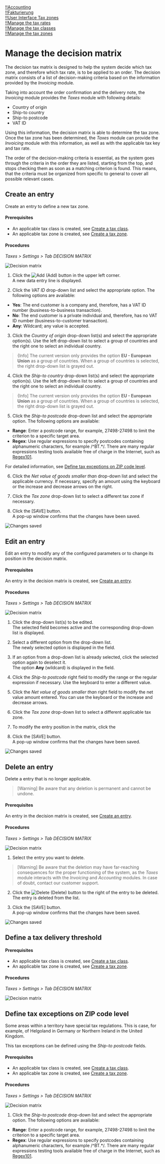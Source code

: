 [!!Accounting](RetailSuiteAccounting)  
[!!Fakturierung](RetailSuiteFaktBase)  
[!!User Interface Tax zones](../UserInterface/XX_DecisionMatrix.md)  
[!!Manage the tax rates](../Integration/01_ManageTaxRates.md)  
[!!Manage the tax classes](../Integration/01_ManageTaxClasses.md)  
[!!Manage the tax zones](../Integration/01_ManageTaxZones.md)  


# Manage the decision matrix

The decision tax matrix is designed to help the system decide which tax zone, and therefore which tax rate, is to be applied to an order. The decision matrix consists of a list of decision-making criteria based on the information provided by the *Invoicing* module.

Taking into account the order confirmation and the delivery note, the *Invoicing* module provides the *Taxes* module with following details:

- Country of origin
- Ship-to country
- Ship-to postcode
- VAT ID

Using this information, the decision matrix is able to determine the tax zone. Once the tax zone has been determined, the *Taxes* module can provide the *Invoicing* module with this information, as well as with the applicable tax key and tax rate.  

The order of the decision-making criteria is essential, as the system goes through the criteria in the order they are listed, starting from the top, and stops checking them as soon as a matching criterion is found. This means, that the criteria must be organized from specific to general to cover all possible relevant cases.


## Create an entry

Create an entry to define a new tax zone.

#### Prerequisites  

- An applicable tax class is created, see [Create a tax class](../Integration/02_ManageTaxClasses.md#create-a-tax-class).
- An applicable tax zone is created, see [Create a tax zone](../Integration/02_ManageTaxZones.md#create-a-tax-zone).

#### Procedures

*Taxes > Settings > Tab DECISION MATRIX*

![Decision matrix](../../Assets/Screenshots/Taxes/Settings/DecisionMatrix/DecisionMatrix.png "[Decision matrix]")

1. Click the ![Add](../../Assets/Icons/Plus01.png "[Add]") (Add) button in the upper left corner.   
  A new data entry line is displayed.

2. Click the *VAT ID* drop-down list and select the appropriate option. The following options are available:

  - **Yes**: The end customer is a company and, therefore, has a VAT ID number (business-to-business transaction).
  - **No**: The end customer is a private individual and, therefore, has no VAT ID number (business-to-customer transaction).
  - **Any**: Wildcard; any value is accepted.


3. Click the *Country of origin* drop-down list(s) and select the appropriate option(s). Use the left drop-down list to select a group of countries and the right one to select an individual country.

  > {Info] The current version only provides the option **EU - European Union** as a group of countries. When a group of countries is selected, the right drop-down list is grayed out.

4. Click the *Ship-to country* drop-down list(s) and select the appropriate option(s). Use the left drop-down list to select a group of countries and the right one to select an individual country.

  > {Info] The current version only provides the option **EU - European Union** as a group of countries. When a group of countries is selected, the right drop-down list is grayed out.

5. Click the *Ship-to postcode* drop-down list and select the appropriate option. The following options are available:

  - **Range**: Enter a postcode range, for example, 27498-27498 to limit the criterion to a specific target area.
  - **Regex**: Use regular expressions to specify postcodes containing alphanumeric characters, for example /^BT.*/. There are many regular expressions testing tools available free of charge in the Internet, such as [Regex101](https://regex101.com/).

For detailed information, see [Define tax exceptions on ZIP code level](#define-tax-exceptions-on-ZIP-code-level).

6. Click the *Net value of goods smaller than* drop-down list and select the applicable currency. If necessary, specify an amount using the keyboard or the increase and decrease arrows on the right.

7. Click the *Tax zone* drop-down list to select a different tax zone if necessary.

8. Click the [SAVE] button.  
A pop-up window confirms that the changes have been saved.

  ![Changes saved](../../Assets/Screenshots/Taxes/Settings/TaxClasses/ChangesSaved.png "[Changes saved]")

[comment]: <> (Vermutetes Verhalten. SAVE not working -> Method not found message. 02.08.22)


## Edit an entry

Edit an entry to modify any of the configured parameters or to change its position in the decision matrix.

#### Prerequisites  

An entry in the decision matrix is created, see [Create an entry](#create-an-entry).

#### Procedures

*Taxes > Settings > Tab DECISION MATRIX*

![Decision matrix](../../Assets/Screenshots/Taxes/Settings/DecisionMatrix/DecisionMatrix.png "[Decision matrix]")

1. Click the drop-down list(s) to be edited.  
The selected field becomes active and the corresponding drop-down list is displayed.

2. Select a different option from the drop-down list.  
The newly selected option is displayed in the field.

3. If an option from a drop-down list is already selected, click the selected option again to deselect it.  
The option **Any** (wildcard) is displayed in the field.

4. Click the *Ship-to postcode* right field to modify the range or the regular expression if necessary. Use the keyboard to enter a different value.

5. Click the *Net value of goods smaller than* right field to modify the net value amount entered. You can use the keyboard or the increase and decrease arrows.

6. Click the *Tax zone* drop-down list to select a different applicable tax zone.

7. To modify the entry position in the matrix, click the  

8. Click the [SAVE] button.  
A pop-up window confirms that the changes have been saved.

  ![Changes saved](../../Assets/Screenshots/Taxes/Settings/TaxClasses/ChangesSaved.png "[Changes saved]")

[comment]: <> (Vermutetes Verhalten. SAVE not working -> Method not found message. 02.08.22)


## Delete an entry

Delete a entry that is no longer applicable.  

> [Warning] Be aware that any deletion is permanent and cannot be undone.

#### Prerequisites  

An entry in the decision matrix is created, see [Create an entry](#create-an-entry).

#### Procedures

*Taxes > Settings > Tab DECISION MATRIX*

![Decision matrix](../../Assets/Screenshots/Taxes/Settings/DecisionMatrix/DecisionMatrix.png "[Decision matrix]")

1. Select the entry you want to delete.

  > [Warning] Be aware that the deletion may have far-reaching consequences for the proper functioning of the system, as the *Taxes* module interacts with the *Invoicing* and *Accounting* modules. In case of doubt, contact our customer support.

2. Click the ![Delete](../../Assets/Icons/Trash08.png "[Delete]") (Delete) button to the right of the entry to be deleted.  
  The entry is deleted from the list.

3. Click the [SAVE] button.  
  A pop-up window confirms that the changes have been saved.

  ![Changes saved](../../Assets/Screenshots/Taxes/Settings/TaxClasses/ChangesSaved.png "[Changes saved]")

[comment]: <> (Vermutetes Verhalten. SAVE not working -> Method not found message. 02.08.22)


## Define a tax delivery threshold



#### Prerequisites  

- An applicable tax class is created, see [Create a tax class](../Integration/02_ManageTaxClasses.md#create-a-tax-class).
- An applicable tax zone is created, see [Create a tax zone](../Integration/02_ManageTaxZones.md#create-a-tax-zone).

#### Procedures

*Taxes > Settings > Tab DECISION MATRIX*

![Decision matrix](../../Assets/Screenshots/Taxes/Settings/DecisionMatrix/DecisionMatrix.png "[Decision matrix]")




## Define tax exceptions on ZIP code level

Some areas within a territory have special tax regulations. This is case, for example, of Helgoland in Germany or Northern Ireland in the United Kingdom.

This tax exceptions can be defined using the *Ship-to postcode* fields.

#### Prerequisites  

- An applicable tax class is created, see [Create a tax class](../Integration/02_ManageTaxClasses.md#create-a-tax-class).
- An applicable tax zone is created, see [Create a tax zone](../Integration/02_ManageTaxZones.md#create-a-tax-zone).

#### Procedures

*Taxes > Settings > Tab DECISION MATRIX*

![Decision matrix](../../Assets/Screenshots/Taxes/Settings/DecisionMatrix/DecisionMatrix.png "[Decision matrix]")

1. Click the *Ship-to postcode* drop-down list and select the appropriate option. The following options are available:

  - **Range**: Enter a postcode range, for example, 27498-27498 to limit the criterion to a specific target area.
  - **Regex**: Use regular expressions to specify postcodes containing alphanumeric characters, for example /^BT.*/. There are many regular expressions testing tools available free of charge in the Internet, such as [Regex101](https://regex101.com/).
